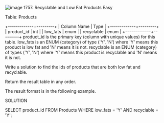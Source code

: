 ![image](https://github.com/sandvoxy/sql/assets/112099595/855c7e73-d12c-46c4-8503-d36a079d0411)
1757. Recyclable and Low Fat Products
Easy

Table: Products

+-------------+---------+
| Column Name | Type    |
+-------------+---------+
| product_id  | int     |
| low_fats    | enum    |
| recyclable  | enum    |
+-------------+---------+
product_id is the primary key (column with unique values) for this table.
low_fats is an ENUM (category) of type ('Y', 'N') where 'Y' means this product is low fat and 'N' means it is not.
recyclable is an ENUM (category) of types ('Y', 'N') where 'Y' means this product is recyclable and 'N' means it is not.
 
Write a solution to find the ids of products that are both low fat and recyclable.

Return the result table in any order.

The result format is in the following example.

SOLUTION

SELECT product_id
FROM Products
WHERE low_fats = 'Y'
AND recyclable = 'Y'; 

